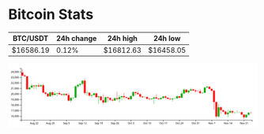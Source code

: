 # Bitcoin Stats

BTC/USDT|24h change|24h high|24h low|
|---|---|---|---|
|$16586.19|0.12%|$16812.63|$16458.05|

<img src="./chart.svg">
